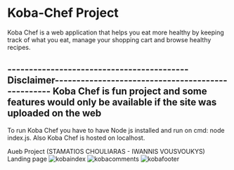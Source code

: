 # Koba-Chef Project
Koba Chef is a web application that helps you eat more healthy by keeping track of what you eat, manage your shopping cart and browse healthy recipes.

------------------------------------------Disclaimer--------------------------------------------------
Koba Chef is fun project and some features would only be available if the site was uploaded on the web
------------------------------------------------------------------------------------------------------

To run Koba Chef you have to have Node js installed and run on cmd: node index.js. Also Koba Chef is hosted on localhost.


Aueb Project (STAMATIOS CHOULIARAS - IWANNIS VOUSVOUKYS)
Landing page
![kobaindex](https://github.com/user-attachments/assets/d69d8e23-c563-4868-a31e-dd4a5652a9d1)
![kobacomments](https://github.com/user-attachments/assets/51f83561-21f7-4ff0-a3a9-496eddf7c578)
![kobafooter](https://github.com/user-attachments/assets/0a4662b1-025c-46c6-a3e0-4efad592d9fe)

